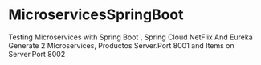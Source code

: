 # MicroservicesSpringBoot
Testing Microservices with Spring Boot , Spring Cloud NetFlix And Eureka
Generate 2 MIcroservices, Productos Server.Port 8001  and Items on Server.Port 8002

